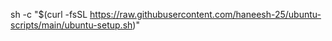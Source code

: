 sh -c "$(curl -fsSL https://raw.githubusercontent.com/haneesh-25/ubuntu-scripts/main/ubuntu-setup.sh)"

